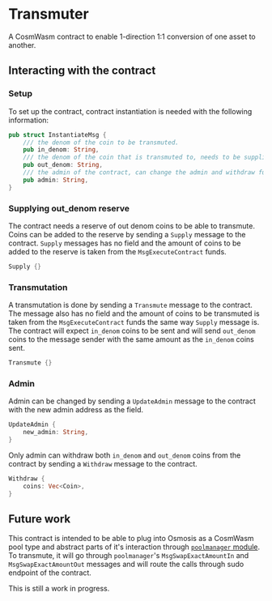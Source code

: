 # Transmuter

A CosmWasm contract to enable 1-direction 1:1 conversion of one asset to another.

## Interacting with the contract

### Setup

To set up the contract, contract instantiation is needed with the following information:

```rs
pub struct InstantiateMsg {
    /// the denom of the coin to be transmuted.
    pub in_denom: String,
    /// the denom of the coin that is transmuted to, needs to be supplied to the contract.
    pub out_denom: String,
    /// the admin of the contract, can change the admin and withdraw funds.
    pub admin: String,
}
```

### Supplying out_denom reserve

The contract needs a reserve of out denom coins to be able to transmute. Coins can be added to the reserve by sending a `Supply` message to the contract.
`Supply` messages has no field and the amount of coins to be added to the reserve is taken from the `MsgExecuteContract` funds.

```rs
Supply {}
```

### Transmutation

A transmutation is done by sending a `Transmute` message to the contract. The message also has no field and the amount of coins to be transmuted is taken from the `MsgExecuteContract` funds the same way `Supply` message is.
The contract will expect `in_denom` coins to be sent and will send `out_denom` coins to the message sender with the same amount as the `in_denom` coins sent.

```rs
Transmute {}
```

### Admin

Admin can be changed by sending a `UpdateAdmin` message to the contract with the new admin address as the field.

```rs
UpdateAdmin {
    new_admin: String,
}
```

Only admin can withdraw both `in_denom` and `out_denom` coins from the contract by sending a `Withdraw` message to the contract.

```rs
Withdraw {
    coins: Vec<Coin>,
}
```

## Future work

This contract is intended to be able to plug into Osmosis as a CosmWasm pool type and abstract parts of it's interaction through [`poolmanager` module](https://github.com/osmosis-labs/osmosis/tree/main/x/poolmanager).
To transmute, it will go through `poolmanager`'s `MsgSwapExactAmountIn` and `MsgSwapExactAmountOut` messages and will route the calls through sudo endpoint of the contract.

This is still a work in progress.
